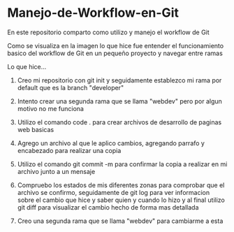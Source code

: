# Manejo-de-Workflow-en-Git
En este repositorio comparto como utilizo y manejo el workflow de Git

Como se visualiza en la imagen lo que hice fue entender el funcionamiento
basico del workflow de Git en un pequeño proyecto y navegar entre ramas

Lo que hice...

1. Creo mi repositorio con git init y seguidamente establezco mi rama
por default que es la branch "developer"

2. Intento crear una segunda rama que se llama "webdev" pero por algun
motivo no me funciona

3. Utilizo el comando code . para crear archivos de desarrollo de
paginas web basicas

4. Agrego un archivo al que le aplico cambios, agregando parrafo y
encabezado para realizar una copia

5. Utilizo el comando git commit -m para confirmar la copia a realizar
en mi archivo junto a un mensaje

6. Compruebo los estados de mis diferentes zonas para comprobar que el
archivo se confirmo, seguidamente de git log para ver informacion sobre
el cambio que hice y saber quien y cuando lo hizo y al final utilizo
git diff para visualizar el cambio hecho de forma mas detallada

7. Creo una segunda rama que se llama "webdev" para cambiarme a esta
